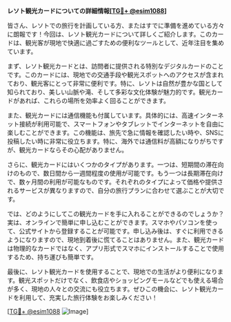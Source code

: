 **レソト観光カードについての詳細情報[[TG💪+ @esim1088](https://t.me/s/esim1088)]**

皆さん、レソトでの旅行を計画している方、またはすでに準備を進めている方々に朗報です！今回は、レソト観光カードについて詳しくご紹介します。このカードは、観光客が現地で快適に過ごすための便利なツールとして、近年注目を集めています。

まず、レソト観光カードとは、訪問者に提供される特別なデジタルカードのことです。このカードには、現地での交通手段や観光スポットへのアクセスが含まれており、観光客にとって非常に便利です。特に、レソトは自然が豊かな国として知られており、美しい山脈や滝、そして多彩な文化体験が魅力的です。観光カードがあれば、これらの場所を効率よく回ることができます。

また、観光カードには通信機能も付属しています。具体的には、高速インターネット接続が利用可能で、スマートフォンやタブレットでインターネットを自由に楽しむことができます。この機能は、旅先で急に情報を確認したい時や、SNSに投稿したい時に非常に役立ちます。特に、海外では通信料が高額になりがちですが、観光カードならその心配がありません。

さらに、観光カードにはいくつかのタイプがあります。一つは、短期間の滞在向けのもので、数日間から一週間程度の使用が可能です。もう一つは長期滞在向けで、数ヶ月間の利用が可能なものです。それぞれのタイプによって価格や提供されるサービスが異なりますので、自分の旅行プランに合わせて選ぶことが大切です。

では、どのようにしてこの観光カードを手に入れることができるのでしょうか？実は、オンラインで簡単に申し込むことができます。スマホやパソコンを使って、公式サイトから登録することが可能です。申し込み後は、すぐに利用できるようになりますので、現地到着後に慌てることはありません。また、観光カードは物理的なカードではなく、アプリ形式でスマホにインストールすることで使用するため、持ち運びも簡単です。

最後に、レソト観光カードを使用することで、現地での生活がより便利になります。観光スポットだけでなく、飲食店やショッピングモールなどでも使える場合が多く、現地の人々との交流にも役立ちます。ぜひこの機会に、レソト観光カードを利用して、充実した旅行体験をお楽しみください！

[[TG💪+ @esim1088](https://t.me/s/esim1088) ![Image](https://i.postimg.cc/Y0z9fWf4/image.png)]